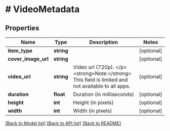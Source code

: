 # # VideoMetadata

## Properties

Name | Type | Description | Notes
------------ | ------------- | ------------- | -------------
**item_type** | **string** |  | [optional]
**cover_image_url** | **string** |  | [optional]
**video_url** | **string** | Video url (720p). &lt;/p&gt;&lt;strong&gt;Note:&lt;/strong&gt; This field is limited and not available to all apps. | [optional]
**duration** | **float** | Duration (in milliseconds) | [optional]
**height** | **int** | Height (in pixels) | [optional]
**width** | **int** | Width (in pixels) | [optional]

[[Back to Model list]](../../README.md#models) [[Back to API list]](../../README.md#endpoints) [[Back to README]](../../README.md)
